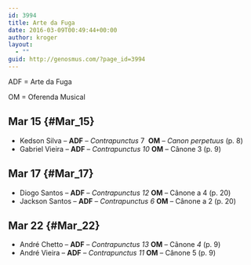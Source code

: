 ```yaml
---
id: 3994
title: Arte da Fuga
date: 2016-03-09T00:49:44+00:00
author: kroger
layout:
  - ""
guid: http://genosmus.com/?page_id=3994
---
```

ADF = Arte da Fuga

OM = Oferenda Musical

## Mar 15 {#Mar_15}

  * Kedson Silva &#8211; **ADF** &#8211; _Contrapunctus_ 7  **OM** &#8211; _Canon_ _perpetuus_ (p. 8)
  * Gabriel Vieira &#8211; **ADF** &#8211; _Contrapunctus 10_ **OM** &#8211; Cânone 3 (p. 9)

## Mar 17 {#Mar_17}

  * Diogo Santos &#8211; **ADF** &#8211; _Contrapunctus 12_ **OM** &#8211; Cânone a 4 (p. 20)
  * Jackson Santos &#8211; **ADF** &#8211; _Contrapunctus 6_ **OM** &#8211; Cânone a 2 (p. 20)

## Mar 22 {#Mar_22}

  * André Chetto &#8211; **ADF** &#8211; _Contrapunctus 13_ **OM** &#8211; Cânone _4_ (p. 9)
  * André Vieira &#8211; **ADF** &#8211; _Contrapunctus 11_ **OM** &#8211; Cânone 5 (p. 9)